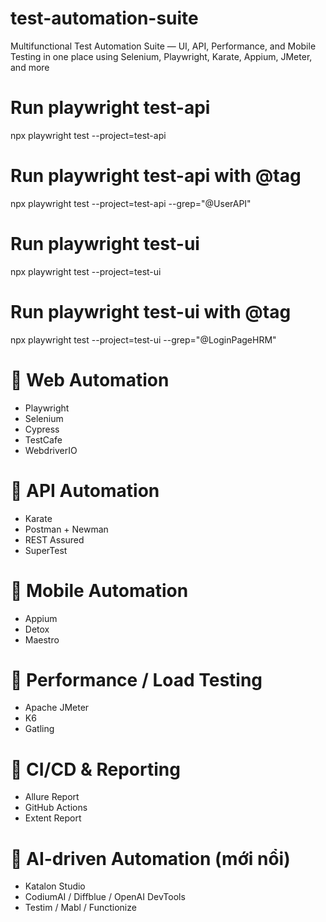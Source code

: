# test-automation-suite
 Multifunctional Test Automation Suite — UI, API, Performance, and Mobile Testing in one place using Selenium, Playwright, Karate, Appium, JMeter, and more

# Run playwright test-api 
npx playwright test --project=test-api

# Run playwright test-api with @tag
npx playwright test --project=test-api --grep="@UserAPI"

# Run playwright test-ui
npx playwright test --project=test-ui

# Run playwright test-ui with @tag
npx playwright test --project=test-ui --grep="@LoginPageHRM"


# 🔹 Web Automation
- Playwright
- Selenium
- Cypress
- TestCafe
- WebdriverIO

# 🔹 API Automation
- Karate
- Postman + Newman
- REST Assured
- SuperTest

# 🔹 Mobile Automation
- Appium
- Detox
- Maestro

# 🔹 Performance / Load Testing
- Apache JMeter
- K6
- Gatling

# 🔹 CI/CD & Reporting
- Allure Report
- GitHub Actions
- Extent Report

# 🔹 AI-driven Automation (mới nổi)
- Katalon Studio
- CodiumAI / Diffblue / OpenAI DevTools
- Testim / Mabl / Functionize